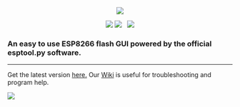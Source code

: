 <p align="center">
  <img src="https://raw.githubusercontent.com/realmrvodka/n2d/master/github/n2d.png"/>
</p>
<p align="center">
  <img src="https://img.shields.io/static/v1?label=development&message=inactive&color=black&style=flat-square"/>
  <img src="https://img.shields.io/static/v1?label=build&message=passed&color=cyan&style=flat-square"/>
  &nbsp;
  <img src="https://img.shields.io/static/v1?label=pseudo8086&message=n2d&color=blue&logo=github&style=flat-square" href="https://github.com/realmrvodka/n2d"/>
</p>
<h3> 
  An easy to use ESP8266 flash GUI powered by the official esptool.py software. 
</h3>
<hr>
<p>
  Get the latest version <a href="https://github.com/pseudo8086/2d/releases">here.</a>
  Our <a href="https://github.com/pseudo8086/n2d/wiki">Wiki</a> is useful for troubleshooting and program help.
</p>
<img src="https://raw.githubusercontent.com/pseudo8086/n2d/master/github/n2d-main.png"/>


